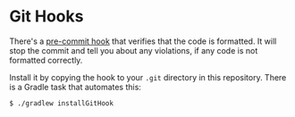 # Git Hooks

There's a [pre-commit hook][git-custom-hooks] that verifies that the code is
formatted.  It will stop the commit and tell you about any violations, if any
code is not formatted correctly.

Install it by copying the hook to your `.git` directory in this repository.
There is a Gradle task that automates this:

```shell
$ ./gradlew installGitHook
```

[git-custom-hooks]: https://git-scm.com/book/en/v2/Customizing-Git-Git-Hooks
